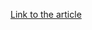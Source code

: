[Link to the article](https://www.mcafee.com/blogs/other-blogs/mcafee-labs/agent-teslas-unique-approach-vbs-and-steganography-for-delivery-and-intrusion/)
